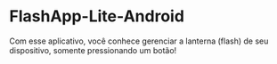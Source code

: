 # FlashApp-Lite-Android
Com esse aplicativo, você conhece gerenciar a lanterna (flash) de seu dispositivo, somente pressionando um botão!
